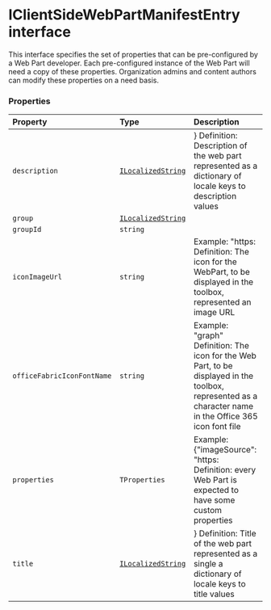 # IClientSideWebPartManifestEntry interface





 
This interface specifies the set of properties that can be pre-configured by a Web Part developer. Each 
pre-configured instance of the Web Part will need a copy of these properties. Organization admins and 
content authors can modify these properties on a need basis. 





### Properties

| Property	   | Type	| Description|
|:-------------|:-------|:-----------|
|`description`      | [`ILocalizedString`](ilocalizedstring.md) | }  Definition: Description of the web part represented as a dictionary of locale keys to description values |
|`group`      | [`ILocalizedString`](ilocalizedstring.md) |  |
|`groupId`      | `string` |  |
|`iconImageUrl`      | `string` | Example: "https:  Definition: The icon for the WebPart, to be displayed in the toolbox, represented an image URL |
|`officeFabricIconFontName`      | `string` | Example: "graph"  Definition: The icon for the Web Part, to be displayed in the toolbox, represented as a character name in the  Office 365 icon font file |
|`properties`      | `TProperties` | Example: {"imageSource": "https:  Definition: every Web Part is expected to have some custom properties |
|`title`      | [`ILocalizedString`](ilocalizedstring.md) | }  Definition: Title of the web part represented as a single a dictionary of locale keys to title values |





